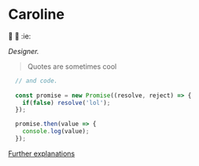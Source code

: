 # Caroline

:dog: :wave: :ie:

_Designer._

> Quotes are sometimes cool

```js
  // and code.
  
  const promise = new Promise((resolve, reject) => {
    if(false) resolve('lol');
  });

  promise.then(value => { 
    console.log(value);
  });
```

[Further explanations](https://www.latlmes.com/tech/how-to-make-github-urls-1)
